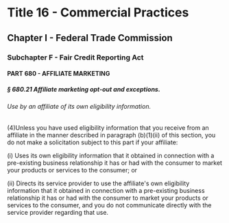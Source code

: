 
# Title 16 - Commercial Practices
## Chapter I - Federal Trade Commission
### Subchapter F - Fair Credit Reporting Act
#### PART 680 - AFFILIATE MARKETING
##### § 680.21 Affiliate marketing opt-out and exceptions.
###### Use by an affiliate of its own eligibility information.

(4)Unless you have used eligibility information that you receive from an affiliate in the manner described in paragraph (b)(1)(ii) of this section, you do not make a solicitation subject to this part if your affiliate:

(i) Uses its own eligibility information that it obtained in connection with a pre-existing business relationship it has or had with the consumer to market your products or services to the consumer; or

(ii) Directs its service provider to use the affiliate's own eligibility information that it obtained in connection with a pre-existing business relationship it has or had with the consumer to market your products or services to the consumer, and you do not communicate directly with the service provider regarding that use.
